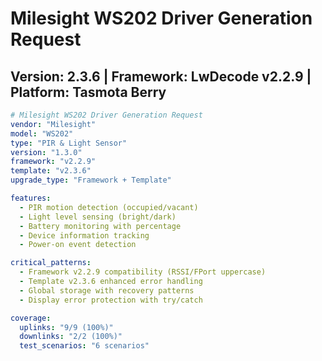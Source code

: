# Milesight WS202 Driver Generation Request
## Version: 2.3.6 | Framework: LwDecode v2.2.9 | Platform: Tasmota Berry

```yaml
# Milesight WS202 Driver Generation Request
vendor: "Milesight"
model: "WS202"  
type: "PIR & Light Sensor"
version: "1.3.0"
framework: "v2.2.9"
template: "v2.3.6"
upgrade_type: "Framework + Template"

features:
  - PIR motion detection (occupied/vacant)
  - Light level sensing (bright/dark)
  - Battery monitoring with percentage
  - Device information tracking
  - Power-on event detection

critical_patterns:
  - Framework v2.2.9 compatibility (RSSI/FPort uppercase)
  - Template v2.3.6 enhanced error handling
  - Global storage with recovery patterns
  - Display error protection with try/catch

coverage:
  uplinks: "9/9 (100%)"
  downlinks: "2/2 (100%)"
  test_scenarios: "6 scenarios"
```
